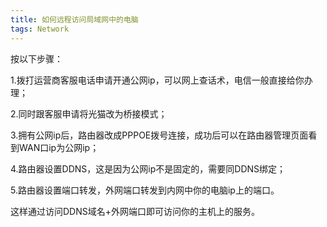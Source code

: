 ```yaml
---
title: 如何远程访问局域网中的电脑
tags: Network
---
```


按以下步骤：

1.拨打运营商客服电话申请开通公网ip，可以网上查话术，电信一般直接给你办理；

2.同时跟客服申请将光猫改为桥接模式；

3.拥有公网ip后，路由器改成PPPOE拨号连接，成功后可以在路由器管理页面看到WAN口ip为公网ip；

4.路由器设置DDNS，这是因为公网ip不是固定的，需要同DDNS绑定；

5.路由器设置端口转发，外网端口转发到内网中你的电脑ip上的端口。

这样通过访问DDNS域名+外网端口即可访问你的主机上的服务。


